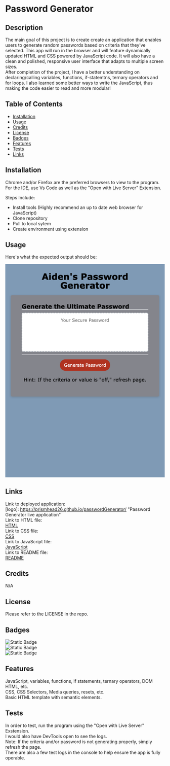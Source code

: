 # Password Generator

## Description

The main goal of this project is to create create an application that enables users to generate random passwords based on criteria that they’ve selected. This app will run in the browser and will feature dynamically updated HTML and CSS powered by JavaScript code. It will also have a clean and polished, responsive user interface that adapts to multiple screen sizes.
<br>
After completion of the project, I have a better understanding on declaring/calling variables, functions, if-statemtns, ternary operators and for loops. I also learned some better ways to write the JavaScript, thus making the code easier to read and more modular!

## Table of Contents

- [Installation](#installation)
- [Usage](#usage)
- [Credits](#credits)
- [License](#license)
- [Badges](#badges)
- [Features](#features)
- [Tests](#tests)
- [Links](#links)

## Installation

Chrome and/or Firefox are the preferred browsers to view to the program.
<br>
For the IDE, use Vs Code as well as the "Open with Live Server" Extension.

Steps Include:

- Install tools (Highly recommend an up to date web browser for JavaScript)
- Clone repository
- Pull to local sytem
- Create environment using extension

## Usage

Here's what the expected output should be:

![alt text](assets/Images/passwordGeneratorscrnsht.png)

## Links

Link to deployed application:
<br>
[logo]: https://prismhead26.github.io/passwordGenerator/ "Password Generator live application"
<br>
Link to HTML file:
<br>
[HTML](/index.html)
<br>
Link to CSS file:
<br>
[CSS](/assets/CSS/style.css)
<br>
Link to JavaScript file:
<br>
[JavaScript](/assets/Scripts/passwordGenerator.js)
<br>
Link to README file:
<br>
[README](/README.md)

## Credits

N/A

## License

Please refer to the LICENSE in the repo.

## Badges

![Static Badge](https://img.shields.io/badge/JavaScript-%2043.4%25-blue)
<br>
![Static Badge](https://img.shields.io/badge/CSS-%2038.7%25-blue)
<br>
![Static Badge](https://img.shields.io/badge/HTML-%2017.9%25-blue)

## Features

JavaScript, variables, functions, if statements, ternary operators, DOM HTML, etc.
<br>
CSS, CSS Selectors, Media queries, resets, etc.
<br>
Basic HTML template with semantic elements.

## Tests

In order to test, run the program using the "Open with Live Server" Exstension.
<br>
I would also have DevTools open to see the logs.
<br>
Note: If the criteria and/or password is not generating properly, simply refresh the page.
<br>
There are also a few test logs in the console to help ensure the app is fully operable.
